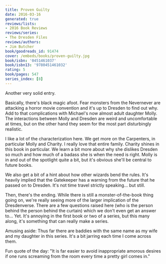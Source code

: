 ```yaml
---
title: Proven Guilty
date: 2016-03-16
generated: true
reviews/lists:
- 2016 Book Reviews
reviews/series:
- The Dresden Files
reviews/authors:
- Jim Butcher
book/goodreads_id: 91474
cover: /embeds/books/proven-guilty.jpg
book/isbn: '0451461037'
book/isbn13: '9780451461032'
rating: 5
book/pages: 547
series_index: [8]
---
```

Another very solid entry.  

Basically, there's black magic afoot. Fear monsters from the Nevernever are attacking a horror movie convention and it's up to Dresden to find out why. Add to that complications with Michael's now almost adult daughter Molly. The interactions between Molly and Dresden are weird and uncomfortable at times, but on the other hand they seem for the most part disturbingly realistic.  

<!--more-->

I like a lot of the characterization here. We get more on the Carpenters, in particular Molly and Charity. I really love that entire family. Charity shines in this book in particular. We learn a bit more about why she dislikes Dresden so much and how much of a badass she is when the need is right. Molly is in and out of the spotlight quite a bit, but it's obvious she'll be central to future books.  

We also get a bit of a hint about how other wizards bend the rules. It's heavily implied that the Gatekeeper has a warning from the future that he passed on to Dresden. It's not time travel strictly speaking... but still.  

Then, there's the ending. While there is still a monster-of-the-book thing going on, we're really seeing more of the larger implication of the Dresdenverse. There are a few questions raised here (who is the person behind the person behind the curtain) which we don't even get an answer to... Yet. It's annoying in the first book or two of a series, but this many along, it's something that can really make a series.  

Amusing aside: Thus far there are baddies with the same name as my wife and my daughter in this series. It's a bit jarring each time I come across them.  

Fun quote of the day: "It is far easier to avoid inappropriate amorous desires if one runs screaming from the room every time a pretty girl comes in."